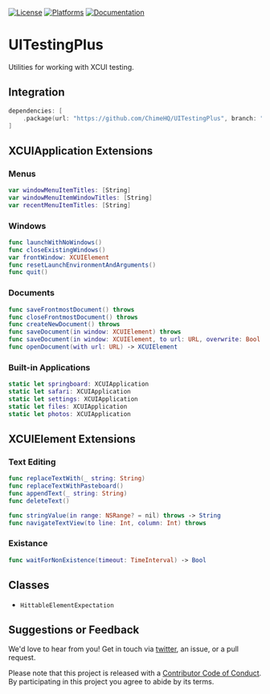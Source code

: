 [![License][license badge]][license]
[![Platforms][platforms badge]][platforms]
[![Documentation][documentation badge]][documentation]

# UITestingPlus
Utilities for working with XCUI testing.

## Integration

```swift
dependencies: [
    .package(url: "https://github.com/ChimeHQ/UITestingPlus", branch: "main")
]
```

## XCUIApplication Extensions

### Menus

```swift
var windowMenuItemTitles: [String]
var windowMenuItemWindowTitles: [String]
var recentMenuItemTitles: [String]
```

### Windows

```swift
func launchWithNoWindows()
func closeExistingWindows()
var frontWindow: XCUIElement
func resetLaunchEnvironmentAndArguments()
func quit()
```

### Documents

```swift
func saveFrontmostDocument() throws
func closeFrontmostDocument() throws
func createNewDocument() throws
func saveDocument(in window: XCUIElement) throws
func saveDocument(in window: XCUIElement, to url: URL, overwrite: Bool = true) throws
func openDocument(with url: URL) -> XCUIElement
```

### Built-in Applications

```swift
static let springboard: XCUIApplication
static let safari: XCUIApplication
static let settings: XCUIApplication
static let files: XCUIApplication
static let photos: XCUIApplication
```

## XCUIElement Extensions

### Text Editing

```swift
func replaceTextWith(_ string: String)
func replaceTextWithPasteboard()
func appendText(_ string: String)
func deleteText()

func stringValue(in range: NSRange? = nil) throws -> String
func navigateTextView(to line: Int, column: Int) throws
```

### Existance

```swift
func waitForNonExistence(timeout: TimeInterval) -> Bool
```

## Classes

- `HittableElementExpectation`

## Suggestions or Feedback

We'd love to hear from you! Get in touch via [twitter](https://twitter.com/chimehq), an issue, or a pull request.

Please note that this project is released with a [Contributor Code of Conduct](CODE_OF_CONDUCT.md). By participating in this project you agree to abide by its terms.

[license]: https://opensource.org/licenses/BSD-3-Clause
[license badge]: https://img.shields.io/github/license/ChimeHQ/UITestingPlus
[platforms]: https://swiftpackageindex.com/ChimeHQ/UITestingPlus
[platforms badge]: https://img.shields.io/endpoint?url=https%3A%2F%2Fswiftpackageindex.com%2Fapi%2Fpackages%2FChimeHQ%2FUITestingPlus%2Fbadge%3Ftype%3Dplatforms
[documentation]: https://swiftpackageindex.com/ChimeHQ/UITestingPlus/main/documentation
[documentation badge]: https://img.shields.io/badge/Documentation-DocC-blue
